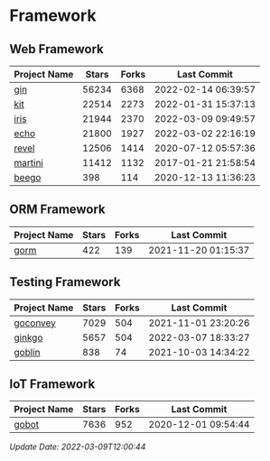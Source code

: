 # Framework

## Web Framework
| Project Name | Stars | Forks | Last Commit |
| ------------ | ----- | ----- | ----------- |
| [gin](https://github.com/gin-gonic/gin) | 56234 | 6368 | 2022-02-14 06:39:57 |
| [kit](https://github.com/go-kit/kit) | 22514 | 2273 | 2022-01-31 15:37:13 |
| [iris](https://github.com/kataras/iris) | 21944 | 2370 | 2022-03-09 09:49:57 |
| [echo](https://github.com/labstack/echo) | 21800 | 1927 | 2022-03-02 22:16:19 |
| [revel](https://github.com/revel/revel) | 12506 | 1414 | 2020-07-12 05:57:36 |
| [martini](https://github.com/go-martini/martini) | 11412 | 1132 | 2017-01-21 21:58:54 |
| [beego](https://github.com/astaxie/beego) | 398 | 114 | 2020-12-13 11:36:23 |

## ORM Framework
| Project Name | Stars | Forks | Last Commit |
| ------------ | ----- | ----- | ----------- |
| [gorm](https://github.com/jinzhu/gorm) | 422 | 139 | 2021-11-20 01:15:37 |

## Testing Framework
| Project Name | Stars | Forks | Last Commit |
| ------------ | ----- | ----- | ----------- |
| [goconvey](https://github.com/smartystreets/goconvey) | 7029 | 504 | 2021-11-01 23:20:26 |
| [ginkgo](https://github.com/onsi/ginkgo) | 5657 | 504 | 2022-03-07 18:33:27 |
| [goblin](https://github.com/franela/goblin) | 838 | 74 | 2021-10-03 14:34:22 |

## IoT Framework
| Project Name | Stars | Forks | Last Commit |
| ------------ | ----- | ----- | ----------- |
| [gobot](https://github.com/hybridgroup/gobot) | 7636 | 952 | 2020-12-01 09:54:44 |

*Update Date: 2022-03-09T12:00:44*